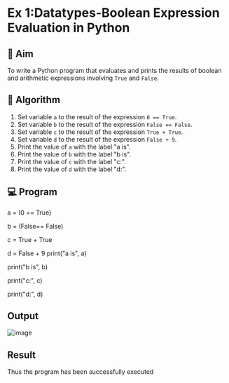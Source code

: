
# Ex 1:Datatypes-Boolean Expression Evaluation in Python

## 🎯 Aim
To write a Python program that evaluates and prints the results of boolean and arithmetic expressions involving `True` and `False`.

## 🧠 Algorithm
1. Set variable `a` to the result of the expression `0 == True`.
2. Set variable `b` to the result of the expression `False == False`.
3. Set variable `c` to the result of the expression `True + True`.
4. Set variable `d` to the result of the expression `False + 9`.
5. Print the value of `a` with the label "a is".
6. Print the value of `b` with the label "b is".
7. Print the value of `c` with the label "c:".
8. Print the value of `d` with the label "d:".

## 💻 Program
a = (0 == True)

b = (False== False)

c = True + True

d = False + 9 print("a is", a)

print("b is", b)

print("c:", c)

print("d:", d)

## Output
![image](https://github.com/user-attachments/assets/e965bf7a-eaf7-4ab9-90ba-f995b11ad6cc)

## Result
Thus the program has been successfully executed
